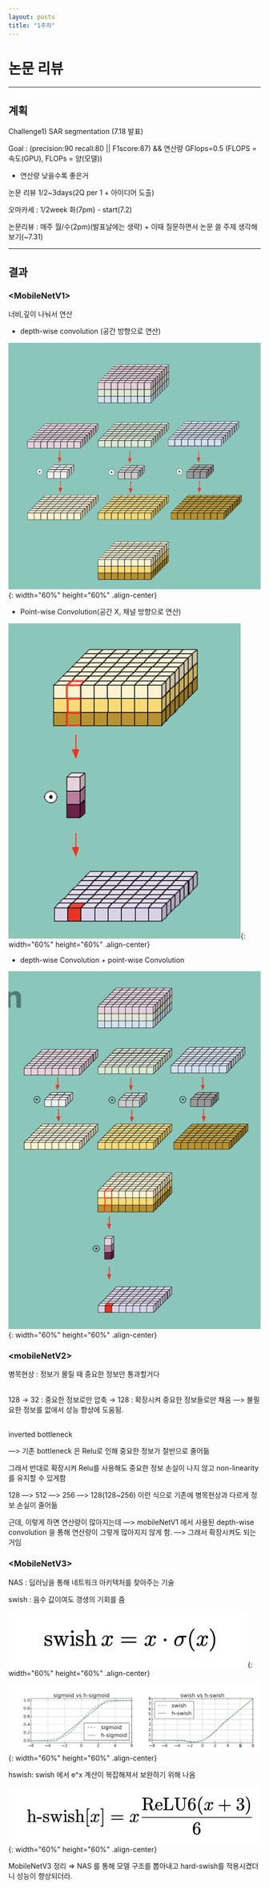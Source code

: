 ```yaml
---
layout: posts
title: "1주차"
---
```


# 논문 리뷰

---

## 계획
Challenge1) SAR segmentation (7.18 발표)

Goal : (precision:90 recall:80 || F1score:87) &&  연산량 GFlops=0.5  (FLOPS = 속도(GPU), FLOPs = 양(모델))
- 연산량 낮을수록 좋은거

논문 리뷰 1/2~3days(2Q per 1 + 아이디어 도출)

오마카세 : 1/2week 화(7pm) - start(7.2)

논문리뷰 : 매주 월/수(2pm)(발표날에는 생략) + 이때 질문하면서 논문 쓸 주제 생각해보기(~7.31)

---

## 결과

### \<MobileNetV1\>
너비,깊이 나눠서 연산

- depth-wise convolution (공간 방향으로 연산)

![사진](/assets/image/2024-07-04-first-0.png){: width="60%" height="60%" .align-center}

- Point-wise Convolution(공간 X, 채널 방향으로 연산)

![사진](/assets/image/2024-07-04-first-1.png){: width="60%" height="60%" .align-center}

- depth-wise Convolution + point-wise Convolution

![사진](/assets/image/2024-07-04-first-2.png){: width="60%" height="60%" .align-center}


### \<mobileNetV2\>
병목현상 :  정보가 몰릴 때 중요한 정보만 통과할거다
<br><br>

128 →  32 : 중요한 정보로만 압축 → 128 : 확장시켜 중요한 정보들로만 채움  —>  불필요한 정보를 없애서 성능 향상에 도움됨.
<br><br>

inverted bottleneck

—> 기존 bottleneck 은 Relu로 인해 중요한 정보가 절반으로 줄어듦

그래서 반대로 확장시켜 Relu를 사용해도 중요한 정보 손실이 나지 않고 non-linearity를 유지할 수 있게함

128 —> 512 —> 256 —> 128(128~256) 이런 식으로 기존에 병목현상과 다르게 정보 손실이 줄어듦

근데, 이렇게 하면 연산량이 많아지는데 —> mobileNetV1 에서 사용된 depth-wise convolution 을 통해 연산량이 그렇게 많아지지 않게 함. —> 그래서 확장시켜도 되는거임


### \<MobileNetV3\>

NAS : 딥러닝을 통해 네트워크 아키텍처를 찾아주는 기술

swish : 음수 값이여도 갱생의 기회를 줌

![사진](/assets/image/2024-07-04-first-3.png){: width="60%" height="60%" .align-center}

![사진](/assets/image/2024-07-04-first-4.png){: width="60%" height="60%" .align-center}

hswish: swish 에서 e^x 계산이 복잡해져서 보완하기 위해 나옴

![사진](/assets/image/2024-07-04-first-5.png){: width="60%" height="60%" .align-center}

MobileNetV3 정리 ⇒ NAS 를 통해 모델 구조를 뽑아내고 hard-swish를 적용시켰더니 성능이 향상되더라.
